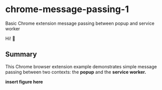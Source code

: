 # chrome-message-passing-1
Basic Chrome extension message passing between popup and service worker

Hi! 👋

## Summary

This Chrome browser extension example demonstrates simple message passing between two contexts: the **popup** and the **service worker.**

**insert figure here**

